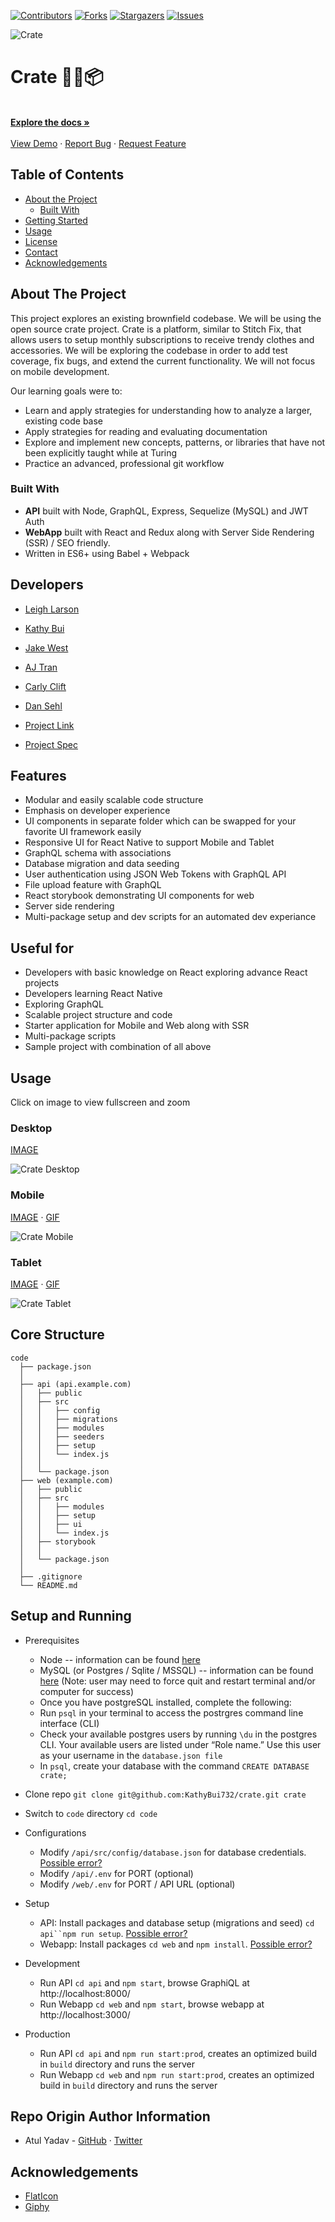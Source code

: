 [![Contributors][contributors-shield]][contributors-url]
[![Forks][forks-shield]][forks-url]
[![Stargazers][stars-shield]][stars-url]
[![Issues][issues-shield]][issues-url]


  <p align="center">

![Crate](https://raw.githubusercontent.com/atulmy/atulmy.github.io/master/images/crate/hero-with-link.png)

# Crate 👕👖📦
  <br/>
  <!-- <a href="https://youtu.be/7aLGTn9YG6Q">Youtube Walk-through</a>
    <br /> -->
    <a href="https://github.com/Kathybui732/Crate"><strong>Explore the docs »</strong></a>
    <br />
    <br />
    <a href="https://github.com/Kathybui732/Crate">View Demo</a>
    ·
    <a href="https://github.com/Kathybui732/Crate/issues">Report Bug</a>
    ·
    <a href="https://github.com/Kathybui732/Crate/issues">Request Feature</a>
  </p>
</p>

## Table of Contents

* [About the Project](#about-the-project)
  * [Built With](#built-with)
* [Getting Started](#getting-started)
* [Usage](#usage)
* [License](#license)
* [Contact](#contact)
* [Acknowledgements](#acknowledgements)


## About The Project

This project explores an existing brownfield codebase. We will be using the open source crate project. Crate is a platform, similar to Stitch Fix, that allows users to setup monthly subscriptions to receive trendy clothes and accessories. We will be exploring the codebase in order to add test coverage, fix bugs, and extend the current functionality. We will not focus on mobile development. 

Our learning goals were to: 

- Learn and apply strategies for understanding how to analyze a larger, existing code base
- Apply strategies for reading and evaluating documentation
- Explore and implement new concepts, patterns, or libraries that have not been explicitly taught while at Turing
- Practice an advanced, professional git workflow

### Built With

- **API** built with Node, GraphQL, Express, Sequelize (MySQL) and JWT Auth
- **WebApp** built with React and Redux along with Server Side Rendering (SSR) / SEO friendly. 
- Written in ES6+ using Babel + Webpack

## Developers

- [Leigh Larson](https://github.com/leighlars)
- [Kathy Bui](https://github.com/Kathybui732)
- [Jake West](https://github.com/jkwest-93)
- [AJ Tran](https://github.com/ajtran303)
- [Carly Clift](https://github.com/carlymclift)
- [Dan Sehl](https://github.com/dtsehl)

- [Project Link](https://github.com/Kathybui732/Crate)
 
- [Project Spec](https://mod4.turing.io/projects/crate/crate.html)


## Features
- Modular and easily scalable code structure
- Emphasis on developer experience
- UI components in separate folder which can be swapped for your favorite UI framework easily
- Responsive UI for React Native to support Mobile and Tablet
- GraphQL schema with associations
- Database migration and data seeding
- User authentication using JSON Web Tokens with GraphQL API
- File upload feature with GraphQL
- React storybook demonstrating UI components for web
- Server side rendering
- Multi-package setup and dev scripts for an automated dev experiance


## Useful for
- Developers with basic knowledge on React exploring advance React projects
- Developers learning React Native
- Exploring GraphQL
- Scalable project structure and code
- Starter application for Mobile and Web along with SSR
- Multi-package scripts
- Sample project with combination of all above


## Usage
Click on image to view fullscreen and zoom

### Desktop
[IMAGE](https://github.com/atulmy/atulmy.github.io/blob/master/images/crate/desktop-all-with-link.png)

![Crate Desktop](https://raw.githubusercontent.com/atulmy/atulmy.github.io/master/images/crate/desktop-all-with-link.png)

### Mobile
[IMAGE](https://github.com/atulmy/atulmy.github.io/blob/master/images/crate/mobile-all-with-link.png) · [GIF](https://github.com/atulmy/atulmy.github.io/blob/master/images/crate/mobile.gif)

![Crate Mobile](https://raw.githubusercontent.com/atulmy/atulmy.github.io/master/images/crate/mobile-all-with-link.png)

### Tablet
[IMAGE](https://github.com/atulmy/atulmy.github.io/blob/master/images/crate/tablet-all-with-link.png) · [GIF](https://github.com/atulmy/atulmy.github.io/blob/master/images/crate/tablet.gif)

![Crate Tablet](https://raw.githubusercontent.com/atulmy/atulmy.github.io/master/images/crate/tablet-all-with-link.png)


## Core Structure
    code
      ├── package.json
      │
      ├── api (api.example.com)
      │   ├── public
      │   ├── src
      │   │   ├── config
      │   │   ├── migrations
      │   │   ├── modules
      │   │   ├── seeders
      │   │   ├── setup
      │   │   └── index.js
      │   │
      │   └── package.json
      ├── web (example.com)
      │   ├── public
      │   ├── src
      │   │   ├── modules
      │   │   ├── setup
      │   │   ├── ui
      │   │   └── index.js
      │   ├── storybook
      │   │
      │   └── package.json
      │
      ├── .gitignore
      └── README.md


## Setup and Running
- Prerequisites
  - Node -- information can be found [here](https://treehouse.github.io/installation-guides/mac/node-mac.html)
  - MySQL (or Postgres / Sqlite / MSSQL) -- information can be found [here](https://postgresapp.com/) (Note: user may need to force quit and restart terminal and/or computer for success)
  - Once you have postgreSQL installed, complete the following:
  - Run `psql` in your terminal to access the postrgres command line interface (CLI)
  - Check your available postgres users by running `\du` in the postgres CLI. Your available users are listed under “Role name.” Use this user as your username in the `database.json file`
  - In `psql`, create your database with the command `CREATE DATABASE crate;` 


- Clone repo `git clone git@github.com:KathyBui732/crate.git crate`
- Switch to `code` directory `cd code`
- Configurations
  - Modify `/api/src/config/database.json` for database credentials. [Possible error?](https://github.com/Kathybui732/Crate/issues/3)
  - Modify `/api/.env` for PORT (optional)
  - Modify `/web/.env` for PORT / API URL (optional)

- Setup
  - API: Install packages and database setup (migrations and seed) `cd api``npm run setup`. [Possible error?](https://github.com/Kathybui732/Crate/issues/4)
  - Webapp: Install packages `cd web` and `npm install`. [Possible error?](https://github.com/Kathybui732/Crate/issues/5) 
- Development
  - Run API `cd api` and `npm start`, browse GraphiQL at http://localhost:8000/
  - Run Webapp `cd web` and `npm start`, browse webapp at http://localhost:3000/
- Production
  - Run API `cd api` and `npm run start:prod`, creates an optimized build in `build` directory and runs the server
  - Run Webapp `cd web` and `npm run start:prod`, creates an optimized build in `build` directory and runs the server

## Repo Origin Author Information 
- Atul Yadav - [GitHub](https://github.com/atulmy) · [Twitter](https://twitter.com/atulmy)

## Acknowledgements
* [FlatIcon](https://www.flaticon.com/home)
* [Giphy](https://giphy.com)

<!-- MARKDOWN LINKS & IMAGES -->
<!-- https://www.markdownguide.org/basic-syntax/#reference-style-links -->
[contributors-shield]: https://img.shields.io/github/contributors/KathyBui/crate.svg?style=flat-square
[contributors-url]: https://github.com/Kathybui732/crate/graphs/contributors
[forks-shield]: https://img.shields.io/github/forks/KathyBui732/crate.svg?style=flat-square
[forks-url]: https://github.com/Kathybui732/crate/network/members
[stars-shield]: https://img.shields.io/github/stars/KathyBui732/crate.svg?style=flat-square
[stars-url]: https://github.com/Kathybui732/crate/stargazers
[issues-shield]: https://github.com/Kathybui732/crate.svg?style=flat-square
[issues-url]: https://github.com/Kathybui732/crate/issues
